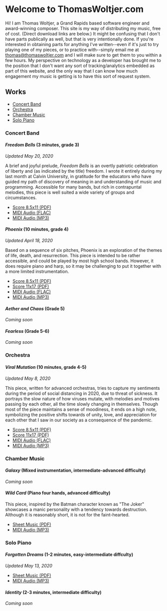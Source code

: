 # Welcome to ThomasWoltjer.com

Hi! I am Thomas Woltjer, a Grand Rapids based software engineer and award-winning composer. This site is my way of distributing my music, free of cost. (Direct download links are below.) It might be confusing that I don't have parts publically as well, but that is very intentionally done. If you're interested in obtaining parts for anything I've written--even if it's just to try playing one of my pieces, or to practice with--simply email me at thomas@thomaswoltjer.com and I will make sure to get them to you within a few hours. My perspective on technology as a developer has brought me to the position that I don't want any sort of tracking/analytics embedded as part of this website, and the only way that I can know how much engagement my music is getting is to have this sort of request system. 

## Works 

 - [Concert Band](#concert-band)
 - [Orchestra](#orchestra)
 - [Chamber Music](#chamber-music)
 - [Solo Piano](#solo-piano)

### Concert Band

#### _Freedom Bells_ (3 minutes, grade 3)
_Updated May 20, 2020_

A brief and joyful prelude, _Freedom Bells_ is an overtly patriotic celebration of liberty and (as indicated by the title) freedom. I wrote it entirely during my last month at Calvin University, in gratitude for the educators who have guided my path of discovery of meaning in and understanding of music and programming. Accessible for many bands, but rich in contrapuntal melodies, this piece is well suited a wide variety of groups and circumstances. 
 - [Score 8.5x11 (PDF)](http://media.thomaswoltjer.com/comps/freedom_bells/Freedom_Bells.pdf)
 - [MIDI Audio (FLAC)](http://media.thomaswoltjer.com/comps/freedom_bells/Freedom_Bells.flac)
 - [MIDI Audio (MP3)](http://media.thomaswoltjer.com/comps/freedom_bells/Freedom_Bells.mp3)
 
#### _Phoenix_ (10 minutes, grade 4)
_Updated April 18, 2020_

Based on a sequence of six pitches, Phoenix is an exploration of the themes of life, death, and resurrection. This piece is intended to be rather accessible, and could be played by most high school bands. However, it does require piano and harp, so it may be challenging to put it together with a more limited instrumentation. 
 - [Score 8.5x11 (PDF)](http://media.thomaswoltjer.com/comps/phoenix/Phoenix_8.5x11.pdf)
 - [Score 11x17 (PDF)](http://media.thomaswoltjer.com/comps/phoenix/Phoenix_11x17.pdf)
 - [MIDI Audio (FLAC)](http://media.thomaswoltjer.com/comps/phoenix/Phoenix.flac)
 - [MIDI Audio (MP3)](http://media.thomaswoltjer.com/comps/phoenix/Phoenix.mp3)
 
#### _Aether and Chaos_ (Grade 5)
_Coming soon_

#### _Fearless_ (Grade 5-6)
_Coming soon_

### Orchestra 

#### _Viral Mutation_ (10 minutes, grade 4-5)
_Updated May 8, 2020_

This piece, written for advanced orchestras, tries to capture my sentiments during the period of social distancing in 2020, due to threat of sickness. It portrays the slow nature of how viruses mutate, with melodies and motives passing by each other, all the time slowly changing in themselves. Though most of the piece maintains a sense of moodiness, it ends on a high note, symbolizing the positive shifts towards of unity, love, and appreciation for each other that I saw in our society as a consequence of the pandemic. 
 - [Score 8.5x11 (PDF)](http://media.thomaswoltjer.com/comps/viral-mutation/Viral_Mutation_8.5x11.pdf)
 - [Score 11x17 (PDF)](http://media.thomaswoltjer.com/comps/viral-mutation/Viral_Mutation_11x17.pdf)
 - [MIDI Audio (FLAC)](http://media.thomaswoltjer.com/comps/viral-mutation/Viral_Mutation.flac)
 - [MIDI Audio (MP3)](http://media.thomaswoltjer.com/comps/viral-mutation/Viral_Mutation.mp3)

### Chamber Music

#### _Galaxy_ (Mixed instrumentation, intermediate-advanced difficulty)
_Coming soon_

#### _Wild Card_ (Piano four hands, advanced difficulty)

This piece, inspired by the Batman character known as "The Joker" showcases a manic personality with a tendency towards destruction. Although it is reasonably short, it is not for the faint-hearted. 
- [Sheet Music (PDF)](http://media.thomaswoltjer.com/comps/wild-card/Wild_Card.pdf)
- [MIDI Audio (MP3)](http://media.thomaswoltjer.com/comps/wild-card/Wild_Card.mp3)

### Solo Piano

#### _Forgotten Dreams_ (1-2 minutes, easy-intermediate diffculty)
_Updated May 13, 2020_
 - [Sheet Music (PDF)](http://media.thomaswoltjer.com/comps/forgotten-dreams/Forgotten_Dreams.pdf)
 - [MIDI Audio (MP3)](http://media.thomaswoltjer.com/comps/forgotten-dreams/Forgotten_Dreams.mp3)



#### _Identity_ (2-3 minutes, intermediate difficulty)
_Coming soon_
